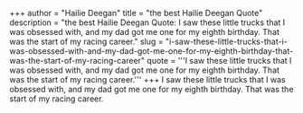 +++
author = "Hailie Deegan"
title = "the best Hailie Deegan Quote"
description = "the best Hailie Deegan Quote: I saw these little trucks that I was obsessed with, and my dad got me one for my eighth birthday. That was the start of my racing career."
slug = "i-saw-these-little-trucks-that-i-was-obsessed-with-and-my-dad-got-me-one-for-my-eighth-birthday-that-was-the-start-of-my-racing-career"
quote = '''I saw these little trucks that I was obsessed with, and my dad got me one for my eighth birthday. That was the start of my racing career.'''
+++
I saw these little trucks that I was obsessed with, and my dad got me one for my eighth birthday. That was the start of my racing career.
